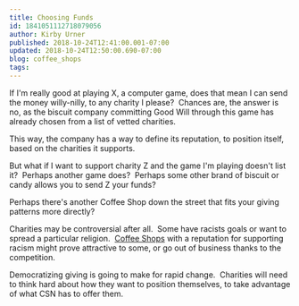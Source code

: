 ```yaml
---
title: Choosing Funds
id: 1841051112718079056
author: Kirby Urner
published: 2018-10-24T12:41:00.001-07:00
updated: 2018-10-24T12:50:00.690-07:00
blog: coffee_shops
tags: 
---
```


[](https://www.flickr.com/photos/kirbyurner/3358500833/in/album-72157618669074193/)

If I'm really good at playing X, a computer game, does that mean I can send the money willy-nilly, to any charity I please?  Chances are, the answer is no, as the biscuit company committing Good Will through this game has already chosen from a list of vetted charities.

This way, the company has a way to define its reputation, to position itself, based on the charities it supports.

But what if I want to support charity Z and the game I'm playing doesn't list it?  Perhaps another game does?  Perhaps some other brand of biscuit or candy allows you to send Z your funds?

Perhaps there's another Coffee Shop down the street that fits your giving patterns more directly?

Charities may be controversial after all.  Some have racists goals or want to spread a particular religion.  [Coffee Shops](https://medium.com/s/buy-yourself/the-end-of-authenticity-bd858bc3b413) with a reputation for supporting racism might prove attractive to some, or go out of business thanks to the competition.

Democratizing giving is going to make for rapid change.  Charities will need to think hard about how they want to position themselves, to take advantage of what CSN has to offer them.